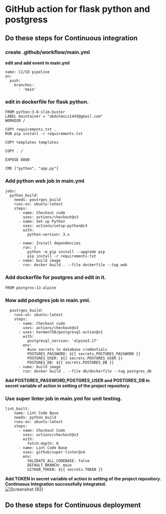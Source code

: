 # GitHub action for flask python and postgress
## Do these steps for Continuous integration 
### create .github/workflow/main.yml
**edit and add event in main.yml**
```
name: CI/CD pipeline
on:
  push:
    branches:
      - 'main'
```
### edit in  dockerfile for flask python.
```
FROM python:3.8-slim-buster
LABEL maintainer = "abdulmoiz1443@gmail.com"
WORKDIR /

COPY requirements.txt .
RUN pip install -r requirements.txt

COPY templates templates

COPY . /

EXPOSE 8080

CMD ["python", "app.py"]
```
### Add python web job in main.yml
```
jobs:
  python_build:
    needs: postrges_build
    runs-on: ubuntu-latest
    steps:
      - name: Checkout code
        uses: actions/checkout@v3
      - name: Set up Python
        uses: actions/setup-python@v3
        with:
          python-version: 3.x

      - name: Install dependencies
        run: |
          python -m pip install --upgrade pip
          pip install -r requirements.txt
      - name: build image
        run: docker build . --file dockerfile --tag web
```
### Add dockerfile for postgres and edit in it.
```
FROM postgres:13-alpine
```
### Now add postgres job in main.yml.
```
  postrges_build:
    runs-on: ubuntu-latest
    steps:
      - name: Checkout code
        uses: actions/checkout@v3
      - uses: harmon758/postgresql-action@v1
        with:
          postgresql_version: 'alpine3.17'
        env:
          #use secrets to database credentials
          POSTGRES_PASSWORD: ${{ secrets.POSTGRES_PASSWORD }}
          POSTGRES_USER: ${{ secrets.POSTGRES_USER }}
          POSTGRES_DB: ${{ secrets.POSTGRES_DB }}
      - name: build image
        run: docker build . --file db/dockerfile --tag postgres_db
```
**Add POSTGRES_PASSWORD,POSTGRES_USER and POSTGRES_DB in secret variable of action in setting of the project repository.**
### Use super linter job in main.yml for unit testing.
```
lint_built:
    name: Lint Code Base
    needs: python_build  
    runs-on: ubuntu-latest
    steps:
      - name: Checkout Code
        uses: actions/checkout@v3
        with:
          fetch-depth: 0
      - name: Lint Code Base
        uses: github/super-linter@v4
        env:
          VALIDATE_ALL_CODEBASE: false
          DEFAULT_BRANCH: main
          GITHUB_TOKEN: ${{ secrets.TOKEN }}

```
**Add TOKEN in secret variable of action in setting of the project repository.**<br />
**Continuous Integration successfully integrated.**<br />
![Screenshot (92)](https://user-images.githubusercontent.com/65711565/229436962-2f8c9045-bc9a-4866-9a9d-6b69407dc336.png)
## Do these steps for Continuous deployment
